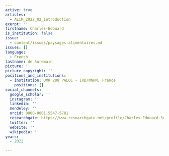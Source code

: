 ```yaml
---
active: true
articles:
  - ALIM_2022_02_introduction
exerpt: ''
firstname: Charles-Édouard
is_institution: false
issue:
  - content/issues/paysages-alimentaires.md
issues: []
language:
  - French
lastname: de Suremain
picture: ''
picture_copyright: ''
positions_and_institutions:
  - institution: UMR 208 PALOC - IRD/MNHN, France
    positions: []
social_channels:
  google_scholar: ''
  instagram: ''
  linkedin: ''
  mendeley: ''
  orcid: 0000-0001-5547-5781
  researchgate: https://www.researchgate.net/profile/Charles-Edouard-Suremain
  twitter: ''
  website: ''
  wikipedia: ''
years:
  - 2022

---
```

